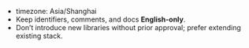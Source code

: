 - timezone: Asia/Shanghai
- Keep identifiers, comments, and docs **English-only**.
- Don’t introduce new libraries without prior approval; prefer extending existing stack.
